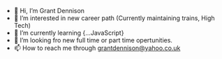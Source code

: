 - 👋 Hi, I’m Grant Dennison
- 👀 I’m interested in new career path (Currently maintaining trains, High Tech)
- 🌱 I’m currently learning {...JavaScript}
- 💞️ I’m looking fro new full time or part time opertunities.
- 📫 How to reach me through grantdennison@yahoo.co.uk

<!---
grantdennison/grantdennison is a ✨ special ✨ repository because its `README.md` (this file) appears on your GitHub profile.
You can click the Preview link to take a look at your changes.
--->

